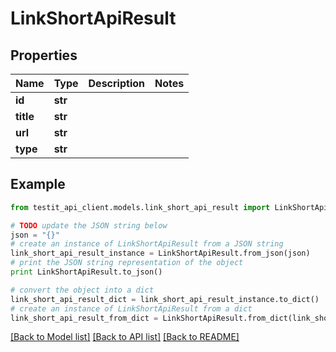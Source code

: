 # LinkShortApiResult


## Properties
Name | Type | Description | Notes
------------ | ------------- | ------------- | -------------
**id** | **str** |  | 
**title** | **str** |  | 
**url** | **str** |  | 
**type** | **str** |  | 

## Example

```python
from testit_api_client.models.link_short_api_result import LinkShortApiResult

# TODO update the JSON string below
json = "{}"
# create an instance of LinkShortApiResult from a JSON string
link_short_api_result_instance = LinkShortApiResult.from_json(json)
# print the JSON string representation of the object
print LinkShortApiResult.to_json()

# convert the object into a dict
link_short_api_result_dict = link_short_api_result_instance.to_dict()
# create an instance of LinkShortApiResult from a dict
link_short_api_result_from_dict = LinkShortApiResult.from_dict(link_short_api_result_dict)
```
[[Back to Model list]](../README.md#documentation-for-models) [[Back to API list]](../README.md#documentation-for-api-endpoints) [[Back to README]](../README.md)


